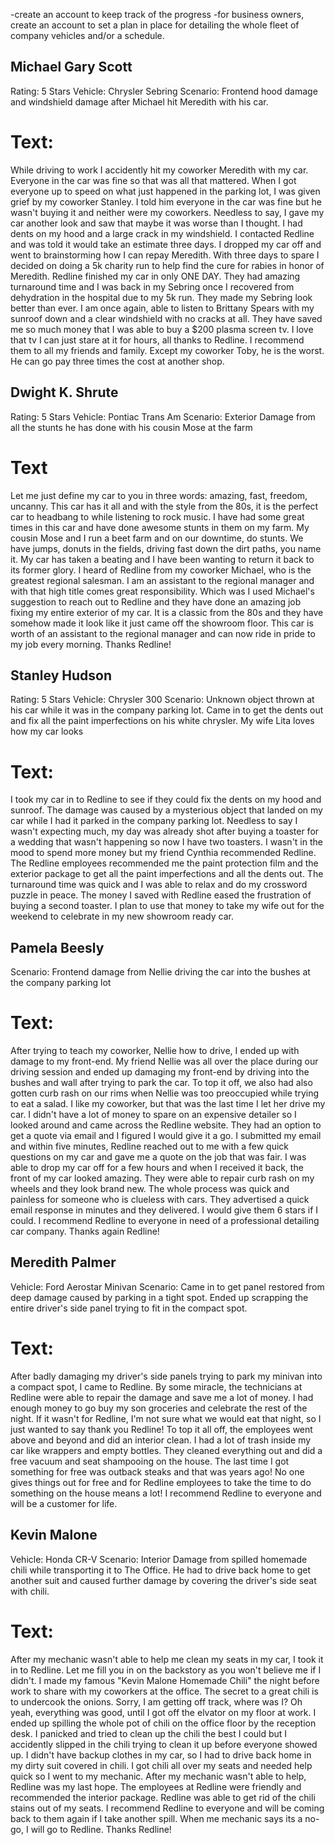 -create an account to keep track of the progress
-for business owners, create an account to set a plan in place for detailing the whole fleet of company vehicles and/or a schedule.

## Michael Gary Scott

Rating: 5 Stars
Vehicle: Chrysler Sebring
Scenario: Frontend hood damage and windshield damage after Michael hit Meredith with his car.

# Text:

While driving to work I accidently hit my coworker Meredith with my car. Everyone in the car was fine so that was all that mattered. When I got everyone up to speed on what just happened in the parking lot, I was given grief by my coworker Stanley. I told him everyone in the car was fine but he wasn't buying it and neither were my coworkers. Needless to say, I gave my car another look and saw that maybe it was worse than I thought. I had dents on my hood and a large crack in my windshield. I contacted Redline and was told it would take an estimate three days. I dropped my car off and went to brainstorming how I can repay Meredith. With three days to spare I decided on doing a 5k charity run to help find the cure for rabies in honor of Meredith. Redline finished my car in only ONE DAY. They had amazing turnaround time and I was back in my Sebring once I recovered from dehydration in the hospital due to my 5k run. They made my Sebring look better than ever. I am once again, able to listen to Brittany Spears with my sunroof down and a clear windshield with no cracks at all. They have saved me so much money that I was able to buy a $200 plasma screen tv. I love that tv I can just stare at it for hours, all thanks to Redline. I recommend them to all my friends and family. Except my coworker Toby, he is the worst. He can go pay three times the cost at another shop.

## Dwight K. Shrute

Rating: 5 Stars
Vehicle: Pontiac Trans Am
Scenario: Exterior Damage from all the stunts he has done with his cousin Mose at the farm

# Text

Let me just define my car to you in three words: amazing, fast, freedom, uncanny. This car has it all and with the style from the 80s, it is the perfect car to headbang to while listening to rock music. I have had some great times in this car and have done awesome stunts in them on my farm. My cousin Mose and I run a beet farm and on our downtime, do stunts. We have jumps, donuts in the fields, driving fast down the dirt paths, you name it. My car has taken a beating and I have been wanting to return it back to its former glory. I heard of Redline from my coworker Michael, who is the greatest regional salesman. I am an assistant to the regional manager and with that high title comes great responsibility. Which was I used Michael's suggestion to reach out to Redline and they have done an amazing job fixing my entire exterior of my car. It is a classic from the 80s and they have somehow made it look like it just came off the showroom floor. This car is worth of an assistant to the regional manager and can now ride in pride to my job every morning. Thanks Redline!

## Stanley Hudson

Rating: 5 Stars
Vehicle: Chrysler 300
Scenario: Unknown object thrown at his car while it was in the company parking lot. Came in to get the dents out and fix all the paint imperfections on his white chrysler. My wife Lita loves how my car looks

# Text:

I took my car in to Redline to see if they could fix the dents on my hood and sunroof. The damage was caused by a mysterious object that landed on my car while I had it parked in the company parking lot. Needless to say I wasn't expecting much, my day was already shot after buying a toaster for a wedding that wasn't happening so now I have two toasters. I wasn't in the mood to spend more money but my friend Cynthia recommended Redline. The Redline employees recommended me the paint protection film and the exterior package to get all the paint imperfections and all the dents out. The turnaround time was quick and I was able to relax and do my crossword puzzle in peace. The money I saved with Redline eased the frustration of buying a second toaster. I plan to use that money to take my wife out for the weekend to celebrate in my new showroom ready car.

## Pamela Beesly

Scenario: Frontend damage from Nellie driving the car into the bushes at the company parking lot

# Text:

After trying to teach my coworker, Nellie how to drive, I ended up with damage to my front-end. My friend Nellie was all over the place during our driving session and ended up damaging my front-end by driving into the bushes and wall after trying to park the car. To top it off, we also had also gotten curb rash on our rims when Nellie was too preoccupied while trying to eat a salad. I like my coworker, but that was the last time I let her drive my car. I didn't have a lot of money to spare on an expensive detailer so I looked around and came across the Redline website. They had an option to get a quote via email and I figured I would give it a go. I submitted my email and within five minutes, Redline reached out to me with a few quick questions on my car and gave me a quote on the job that was fair. I was able to drop my car off for a few hours and when I received it back, the front of my car looked amazing. They were able to repair curb rash on my wheels and they look brand new. The whole process was quick and painless for someone who is clueless with cars. They advertised a quick email response in minutes and they delivered. I would give them 6 stars if I could. I recommend Redline to everyone in need of a professional detailing car company. Thanks again Redline!

## Meredith Palmer

Vehicle: Ford Aerostar Minivan
Scenario: Came in to get panel restored from deep damage caused by parking in a tight spot. Ended up scrapping the entire driver's side panel trying to fit in the compact spot.

# Text:

After badly damaging my driver's side panels trying to park my minivan into a compact spot, I came to Redline. By some miracle, the technicians at Redline were able to repair the damage and save me a lot of money. I had enough money to go buy my son groceries and celebrate the rest of the night. If it wasn't for Redline, I'm not sure what we would eat that night, so I just wanted to say thank you Redline! To top it all off, the employees went above and beyond and did an interior clean. I had a lot of trash inside my car like wrappers and empty bottles. They cleaned everything out and did a free vacuum and seat shampooing on the house. The last time I got something for free was outback steaks and that was years ago! No one gives things out for free and for Redline employees to take the time to do something on the house means a lot! I recommend Redline to everyone and will be a customer for life.

## Kevin Malone

Vehicle: Honda CR-V
Scenario: Interior Damage from spilled homemade chili while transporting it to The Office. He had to drive back home to get another suit and caused further damage by covering the driver's side seat with chili.

# Text:

After my mechanic wasn't able to help me clean my seats in my car, I took it in to Redline. Let me fill you in on the backstory as you won't believe me if I didn't. I made my famous "Kevin Malone Homemade Chili" the night before work to share with my coworkers at the office. The secret to a great chili is to undercook the onions. Sorry, I am getting off track, where was I? Oh yeah, everything was good, until I got off the elvator on my floor at work. I ended up spilling the whole pot of chili on the office floor by the reception desk. I panicked and tried to clean up the chili the best I could but I accidently slipped in the chili trying to clean it up before everyone showed up. I didn't have backup clothes in my car, so I had to drive back home in my dirty suit covered in chili. I got chili all over my seats and needed help quick so I went to my mechanic. After my mechanic wasn't able to help, Redline was my last hope. The employees at Redline were friendly and recommended the interior package. Redline was able to get rid of the chili stains out of my seats. I recommend Redline to everyone and will be coming back to them again if I take another spill. When me mechanic says its a no-go, I will go to Redline. Thanks Redline!
